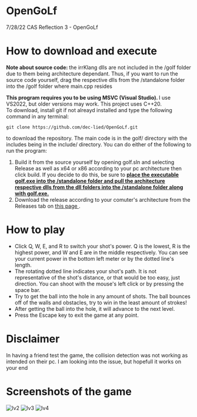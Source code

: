 # OpenGoLf
<p>7/28/22 CAS Reflection 3 - OpenGoLf </p>

<h1> How to download and execute </h1>
<p> <b> Note about source code: </b> the irrKlang dlls are not included in the /golf folder due to them being architecture dependant. Thus, if you want to run the source code yourself, drag the respective dlls from the /standalone folder into the /golf folder where main.cpp resides </p>
<p> <b> This program requires you to be using MSVC (Visual Studio). </b> I use VS2022, but older versions may work. This project uses C++20. <br /> 
  To download, install git if not alreayd installed and type the following command in any terminal: </p>

```
git clone https://github.com/dec-lied/OpenGoLf.git
``` 

<p> to download the repository. The main code is in the golf/ directory with the includes being in the include/ directory. You can do either of the following to run the 
program: </p>
<ol>
  <li> Build it from the source yourself by opening golf.sln and selecting Release as well as x64 or x86 according to your pc architecture then click build.
       If you decide to do this, be sure to <b> <ins> place the executable golf.exe into the /standalone folder and pull the architecture respective dlls from the dll folders into the /standalone folder along with golf.exe. </ins> </b> </li>
  <li> Download the release according to your comuter's architecture from the Releases tab on 
  <a href="https://github.com/dec-lied/OpenGoLf/releases/tag/V2.0"> this page </a>. </li>
</ol>

<h1> How to play </h1>
<ul>
  <li> Click Q, W, E, and R to switch your shot's power. Q is the lowest, R is the highest power, and W and E are in the middle respectively. You can see your current
  power in the bottom left meter or by the dotted line's length. </li>
  <li> The rotating dotted line indicates your shot's path. It is not representative of the shot's distance, or that would be too easy, just direction. You can shoot 
  with the mouse's left click or by pressing the space bar. </li>
  <li> Try to get the ball into the hole in any amount of shots. The ball bounces off of the walls and obstacles, try to win in the least amount of strokes! </li>
  <li> After getting the ball into the hole, it will advance to the next level. </li>
  <li> Press the Escape key to exit the game at any point. </li>
</ul>

<h1> Disclaimer </h1>
<p> In having a friend test the game, the collision detection was not working as intended on their pc. I am looking into the issue, but hopefull it works on your end </p>

<h1> Screenshots of the game </h1>

![lv2](https://user-images.githubusercontent.com/103293120/181620581-97e0de1e-3c1f-4697-b30d-5eb141d39aa3.png)
![lv3](https://user-images.githubusercontent.com/103293120/181620585-4855065a-16ec-40d1-956c-a908eeedc512.png)
![lv4](https://user-images.githubusercontent.com/103293120/181620595-18feb7ec-abfe-43e4-971d-a937201975dd.png)

